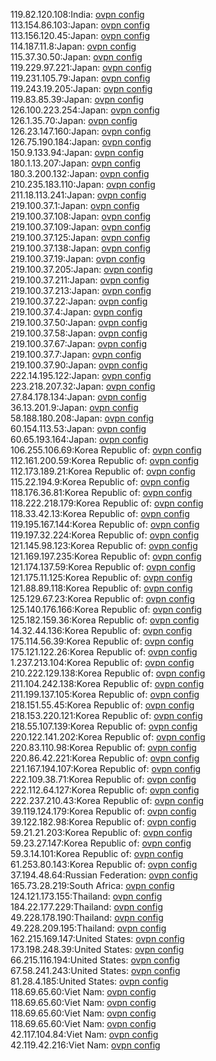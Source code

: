 119.82.120.108:India: [ovpn config](vpn/119_82_120_108.ovpn)  
113.154.86.103:Japan: [ovpn config](vpn/113_154_86_103.ovpn)  
113.156.120.45:Japan: [ovpn config](vpn/113_156_120_45.ovpn)  
114.187.11.8:Japan: [ovpn config](vpn/114_187_11_8.ovpn)  
115.37.30.50:Japan: [ovpn config](vpn/115_37_30_50.ovpn)  
119.229.97.221:Japan: [ovpn config](vpn/119_229_97_221.ovpn)  
119.231.105.79:Japan: [ovpn config](vpn/119_231_105_79.ovpn)  
119.243.19.205:Japan: [ovpn config](vpn/119_243_19_205.ovpn)  
119.83.85.39:Japan: [ovpn config](vpn/119_83_85_39.ovpn)  
126.100.223.254:Japan: [ovpn config](vpn/126_100_223_254.ovpn)  
126.1.35.70:Japan: [ovpn config](vpn/126_1_35_70.ovpn)  
126.23.147.160:Japan: [ovpn config](vpn/126_23_147_160.ovpn)  
126.75.190.184:Japan: [ovpn config](vpn/126_75_190_184.ovpn)  
150.9.133.94:Japan: [ovpn config](vpn/150_9_133_94.ovpn)  
180.1.13.207:Japan: [ovpn config](vpn/180_1_13_207.ovpn)  
180.3.200.132:Japan: [ovpn config](vpn/180_3_200_132.ovpn)  
210.235.183.110:Japan: [ovpn config](vpn/210_235_183_110.ovpn)  
211.18.113.241:Japan: [ovpn config](vpn/211_18_113_241.ovpn)  
219.100.37.1:Japan: [ovpn config](vpn/219_100_37_1.ovpn)  
219.100.37.108:Japan: [ovpn config](vpn/219_100_37_108.ovpn)  
219.100.37.109:Japan: [ovpn config](vpn/219_100_37_109.ovpn)  
219.100.37.125:Japan: [ovpn config](vpn/219_100_37_125.ovpn)  
219.100.37.138:Japan: [ovpn config](vpn/219_100_37_138.ovpn)  
219.100.37.19:Japan: [ovpn config](vpn/219_100_37_19.ovpn)  
219.100.37.205:Japan: [ovpn config](vpn/219_100_37_205.ovpn)  
219.100.37.211:Japan: [ovpn config](vpn/219_100_37_211.ovpn)  
219.100.37.213:Japan: [ovpn config](vpn/219_100_37_213.ovpn)  
219.100.37.22:Japan: [ovpn config](vpn/219_100_37_22.ovpn)  
219.100.37.4:Japan: [ovpn config](vpn/219_100_37_4.ovpn)  
219.100.37.50:Japan: [ovpn config](vpn/219_100_37_50.ovpn)  
219.100.37.58:Japan: [ovpn config](vpn/219_100_37_58.ovpn)  
219.100.37.67:Japan: [ovpn config](vpn/219_100_37_67.ovpn)  
219.100.37.7:Japan: [ovpn config](vpn/219_100_37_7.ovpn)  
219.100.37.90:Japan: [ovpn config](vpn/219_100_37_90.ovpn)  
222.14.195.122:Japan: [ovpn config](vpn/222_14_195_122.ovpn)  
223.218.207.32:Japan: [ovpn config](vpn/223_218_207_32.ovpn)  
27.84.178.134:Japan: [ovpn config](vpn/27_84_178_134.ovpn)  
36.13.201.9:Japan: [ovpn config](vpn/36_13_201_9.ovpn)  
58.188.180.208:Japan: [ovpn config](vpn/58_188_180_208.ovpn)  
60.154.113.53:Japan: [ovpn config](vpn/60_154_113_53.ovpn)  
60.65.193.164:Japan: [ovpn config](vpn/60_65_193_164.ovpn)  
106.255.106.69:Korea Republic of: [ovpn config](vpn/106_255_106_69.ovpn)  
112.161.200.59:Korea Republic of: [ovpn config](vpn/112_161_200_59.ovpn)  
112.173.189.21:Korea Republic of: [ovpn config](vpn/112_173_189_21.ovpn)  
115.22.194.9:Korea Republic of: [ovpn config](vpn/115_22_194_9.ovpn)  
118.176.36.81:Korea Republic of: [ovpn config](vpn/118_176_36_81.ovpn)  
118.222.218.179:Korea Republic of: [ovpn config](vpn/118_222_218_179.ovpn)  
118.33.42.13:Korea Republic of: [ovpn config](vpn/118_33_42_13.ovpn)  
119.195.167.144:Korea Republic of: [ovpn config](vpn/119_195_167_144.ovpn)  
119.197.32.224:Korea Republic of: [ovpn config](vpn/119_197_32_224.ovpn)  
121.145.98.123:Korea Republic of: [ovpn config](vpn/121_145_98_123.ovpn)  
121.169.197.235:Korea Republic of: [ovpn config](vpn/121_169_197_235.ovpn)  
121.174.137.59:Korea Republic of: [ovpn config](vpn/121_174_137_59.ovpn)  
121.175.11.125:Korea Republic of: [ovpn config](vpn/121_175_11_125.ovpn)  
121.88.89.118:Korea Republic of: [ovpn config](vpn/121_88_89_118.ovpn)  
125.129.67.23:Korea Republic of: [ovpn config](vpn/125_129_67_23.ovpn)  
125.140.176.166:Korea Republic of: [ovpn config](vpn/125_140_176_166.ovpn)  
125.182.159.36:Korea Republic of: [ovpn config](vpn/125_182_159_36.ovpn)  
14.32.44.136:Korea Republic of: [ovpn config](vpn/14_32_44_136.ovpn)  
175.114.56.39:Korea Republic of: [ovpn config](vpn/175_114_56_39.ovpn)  
175.121.122.26:Korea Republic of: [ovpn config](vpn/175_121_122_26.ovpn)  
1.237.213.104:Korea Republic of: [ovpn config](vpn/1_237_213_104.ovpn)  
210.222.129.138:Korea Republic of: [ovpn config](vpn/210_222_129_138.ovpn)  
211.104.242.138:Korea Republic of: [ovpn config](vpn/211_104_242_138.ovpn)  
211.199.137.105:Korea Republic of: [ovpn config](vpn/211_199_137_105.ovpn)  
218.151.55.45:Korea Republic of: [ovpn config](vpn/218_151_55_45.ovpn)  
218.153.220.121:Korea Republic of: [ovpn config](vpn/218_153_220_121.ovpn)  
218.55.107.139:Korea Republic of: [ovpn config](vpn/218_55_107_139.ovpn)  
220.122.141.202:Korea Republic of: [ovpn config](vpn/220_122_141_202.ovpn)  
220.83.110.98:Korea Republic of: [ovpn config](vpn/220_83_110_98.ovpn)  
220.86.42.221:Korea Republic of: [ovpn config](vpn/220_86_42_221.ovpn)  
221.167.194.107:Korea Republic of: [ovpn config](vpn/221_167_194_107.ovpn)  
222.109.38.71:Korea Republic of: [ovpn config](vpn/222_109_38_71.ovpn)  
222.112.64.127:Korea Republic of: [ovpn config](vpn/222_112_64_127.ovpn)  
222.237.210.43:Korea Republic of: [ovpn config](vpn/222_237_210_43.ovpn)  
39.119.124.179:Korea Republic of: [ovpn config](vpn/39_119_124_179.ovpn)  
39.122.182.98:Korea Republic of: [ovpn config](vpn/39_122_182_98.ovpn)  
59.21.21.203:Korea Republic of: [ovpn config](vpn/59_21_21_203.ovpn)  
59.23.27.147:Korea Republic of: [ovpn config](vpn/59_23_27_147.ovpn)  
59.3.14.101:Korea Republic of: [ovpn config](vpn/59_3_14_101.ovpn)  
61.253.80.143:Korea Republic of: [ovpn config](vpn/61_253_80_143.ovpn)  
37.194.48.64:Russian Federation: [ovpn config](vpn/37_194_48_64.ovpn)  
165.73.28.219:South Africa: [ovpn config](vpn/165_73_28_219.ovpn)  
124.121.173.155:Thailand: [ovpn config](vpn/124_121_173_155.ovpn)  
184.22.177.229:Thailand: [ovpn config](vpn/184_22_177_229.ovpn)  
49.228.178.190:Thailand: [ovpn config](vpn/49_228_178_190.ovpn)  
49.228.209.195:Thailand: [ovpn config](vpn/49_228_209_195.ovpn)  
162.215.169.147:United States: [ovpn config](vpn/162_215_169_147.ovpn)  
173.198.248.39:United States: [ovpn config](vpn/173_198_248_39.ovpn)  
66.215.116.194:United States: [ovpn config](vpn/66_215_116_194.ovpn)  
67.58.241.243:United States: [ovpn config](vpn/67_58_241_243.ovpn)  
81.28.4.185:United States: [ovpn config](vpn/81_28_4_185.ovpn)  
118.69.65.60:Viet Nam: [ovpn config](vpn/118_69_65_60.ovpn)  
118.69.65.60:Viet Nam: [ovpn config](vpn/118_69_65_60.ovpn)  
118.69.65.60:Viet Nam: [ovpn config](vpn/118_69_65_60.ovpn)  
118.69.65.60:Viet Nam: [ovpn config](vpn/118_69_65_60.ovpn)  
42.117.104.84:Viet Nam: [ovpn config](vpn/42_117_104_84.ovpn)  
42.119.42.216:Viet Nam: [ovpn config](vpn/42_119_42_216.ovpn)  
